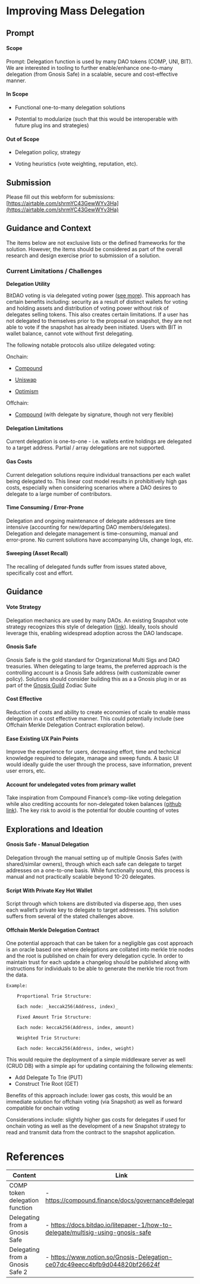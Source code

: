 # Improving Mass Delegation

## Prompt

#### Scope

Prompt: Delegation function is used by many DAO tokens (COMP, UNI, BIT). We are interested in tooling to further enable/enhance one-to-many delegation (from Gnosis Safe) in a scalable, secure and cost-effective manner.

#### In Scope

- Functional one-to-many delegation solutions

- Potential to modularize (such that this would be interoperable with future plug ins and strategies)

#### Out of Scope

- Delegation policy, strategy

- Voting heuristics (vote weighting, reputation, etc).

## Submission

Please fill out this webform for submissions: [https://airtable.com/shrmYC43GewWYv3Ha](https://airtable.com/shrmYC43GewWYv3Ha)

## Guidance and Context

The items below are not exclusive lists or the defined frameworks for the solution. However, the items should be considered as part of the overall research and design exercise prior to submission of a solution.

### Current Limitations / Challenges

**Delegation Utility**

BitDAO voting is via delegated voting power ([see more](https://docs.bitdao.io/litepaper-1/delegated-votes)). This approach has certain benefits including: security as a result of distinct wallets for voting and holding assets and distribution of voting power without risk of delegates selling tokens. This also creates certain limitations. If a user has not delegated to themselves prior to the proposal on snapshot, they are not able to vote if the snapshot has already been initiated. Users with BIT in wallet balance, cannot vote without first delegating.

The following notable protocols also utilize delegated voting:

Onchain:

- [Compound](https://compound.finance/docs/governance#delegate)

- [Uniswap](https://compound.finance/docs/governance#delegate)

- [Optimism](https://docs.uniswap.org/protocol/concepts/governance/guide-to-voting#delegation)

Offchain:

- [Compound](https://medium.com/compound-finance/delegation-and-voting-with-eip-712-signatures-a636c9dfec5e) (with delegate by signature, though not very flexible)

#### Delegation Limitations

Current delegation is one-to-one - i.e. wallets entire holdings are delegated to a target address. Partial / array delegations are not supported.

#### Gas Costs

Current delegation solutions require individual transactions per each wallet being delegated to. This linear cost model results in prohibitively high gas costs, especially when considering scenarios where a DAO desires to delegate to a large number of contributors.

#### Time Consuming / Error-Prone

Delegation and ongoing maintenance of delegate addresses are time intensive (accounting for new/departing DAO members/delegates). Delegation and delegate management is time-consuming, manual and error-prone. No current solutions have accompanying UIs, change logs, etc.

#### Sweeping (Asset Recall)

The recalling of delegated funds suffer from issues stated above, specifically cost and effort.

## Guidance

#### Vote Strategy

Delegation mechanics are used by many DAOs. An existing Snapshot vote strategy recognizes this style of delegation ([link](https://github.com/snapshot-labs/snapshot-strategies/tree/master/src/strategies/comp-like-votes)). Ideally, tools should leverage this, enabling widespread adoption across the DAO landscape.

#### Gnosis Safe

Gnosis Safe is the gold standard for Organizational Multi Sigs and DAO treasuries. When delegating to large teams, the preferred approach is the controlling account is a Gnosis Safe address (with customizable owner policy). Solutions should consider building this as a a Gnosis plug in or as part of the [Gnosis Guild](https://twitter.com/GnosisGuild) Zodiac Suite

#### Cost Effective

Reduction of costs and ability to create economies of scale to enable mass delegation in a cost effective manner. This could potentially include (see Offchain Merkle Delegation Contract exploration below).

#### Ease Existing UX Pain Points

Improve the experience for users, decreasing effort, time and technical knowledge required to delegate, manage and sweep funds. A basic UI would ideally guide the user through the process, save information, prevent user errors, etc.

#### Account for undelegated votes from primary wallet

Take inspiration from Compound Finance’s comp-like voting delegation while also crediting accounts for non-delegated token balances ([github link](https://github.com/snapshot-labs/snapshot-strategies/tree/master/src/strategies/comp-like-votes-inclusive)). The key risk to avoid is the potential for double counting of votes

## Explorations and Ideation

#### Gnosis Safe - Manual Delegation

Delegation through the manual setting up of multiple Gnosis Safes (with shared/similar owners), through which each safe can delegate to target addresses on a one-to-one basis. While functionally sound, this process is manual and not practically scalable beyond 10-20 delegates.

#### Script With Private Key Hot Wallet

Script through which tokens are distributed via disperse.app, then uses each wallet’s private key to delegate to target addresses. This solution suffers from several of the stated challenges above.

#### Offchain Merkle Delegation Contract

One potential approach that can be taken for a negligible gas cost approach is an oracle based one where delegations are collated into merkle trie nodes and the root is published on chain for every delegation cycle. In order to maintain trust for each update a changelog should be published along with instructions for individuals to be able to generate the merkle trie root from the data.

    Example:

    	Proportional Trie Structure:

    	Each node: _keccak256(Address, index)_

    	Fixed Amount Trie Structure:

    	Each node: keccak256(Address, index, amount)

    	Weighted Trie Structure:

    	Each node: keccak256(Address, index, weight)

This would require the deployment of a simple middleware server as well (CRUD DB) with a simple api for updating containing the following elements:

- Add Delegate To Trie (PUT)
- Construct Trie Root (GET)

Benefits of this approach include: lower gas costs, this would be an immediate solution for offchain voting (via Snapshot) as well as forward compatible for onchain voting

Considerations include: slightly higher gas costs for delegates if used for onchain voting as well as the development of a new Snapshot strategy to read and transmit data from the contract to the snapshot application.

# References

| Content                         | Link                                                                            |
| ------------------------------- | ------------------------------------------------------------------------------- |
| COMP token delegation function  | - https://compound.finance/docs/governance#delegate                             |
| Delegating from a Gnosis Safe   | - https://docs.bitdao.io/litepaper-1/how-to-delegate/multisig-using-gnosis-safe |
| Delegating from a Gnosis Safe 2 | - https://www.notion.so/Gnosis-Delegation-ce07dc49eecc4bfb9d044820bf26624f      |
